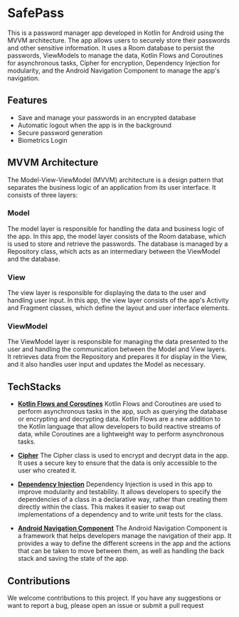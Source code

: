 # SafePass
This is a password manager app developed in Kotlin for Android using the MVVM architecture. The app allows users to securely store their passwords and other sensitive information. It uses a Room database to persist the passwords, ViewModels to manage the data, Kotlin Flows and Coroutines for asynchronous tasks, Cipher for encryption, Dependency Injection for modularity, and the Android Navigation Component to manage the app's navigation.

## Features
  - Save and manage your passwords in an encrypted database
  - Automatic logout when the app is in the background
  - Secure password generation
  - Biometrics Login

## MVVM Architecture
The Model-View-ViewModel (MVVM) architecture is a design pattern that separates the business logic of an application from its user interface. It consists of three layers:

### Model
The model layer is responsible for handling the data and business logic of the app. In this app, the model layer consists of the Room database, which is used to store and retrieve the passwords. The database is managed by a Repository class, which acts as an intermediary between the ViewModel and the database.

### View
The view layer is responsible for displaying the data to the user and handling user input. In this app, the view layer consists of the app's Activity and Fragment classes, which define the layout and user interface elements.

### ViewModel
The ViewModel layer is responsible for managing the data presented to the user and handling the communication between the Model and View layers. It retrieves data from the Repository and prepares it for display in the View, and it also handles user input and updates the Model as necessary.

## TechStacks
  - [**Kotlin Flows and Coroutines**](https://kotlinlang.org/docs/reference/coroutines-overview.html)
    Kotlin Flows and Coroutines are used to perform asynchronous tasks in the app, such as querying the database or encrypting and decrypting data. Kotlin Flows are a new addition to the Kotlin language that allow developers to build reactive streams of data, while Coroutines are a lightweight way to perform asynchronous tasks.
    
  - [**Cipher**](https://developer.android.com/reference/javax/crypto/Cipher)
    The Cipher class is used to encrypt and decrypt data in the app. It uses a secure key to ensure that the data is only accessible to the user who created it.
    
  - [**Dependency Injection**](https://en.wikipedia.org/wiki/Dependency_injection)
    Dependency Injection is used in this app to improve modularity and testability. It allows developers to specify the dependencies of a class in a declarative way, rather than creating them directly within the class. This makes it easier to swap out implementations of a dependency and to write unit tests for the class.
    
  - [**Android Navigation Component**](https://developer.android.com/guide/navigation)
    The Android Navigation Component is a framework that helps developers manage the navigation of their app. It provides a way to define the different screens in the app and the actions that can be taken to move between them, as well as handling the back stack and saving the state of the app.

## Contributions
We welcome contributions to this project. If you have any suggestions or want to report a bug, please open an issue or submit a pull request
